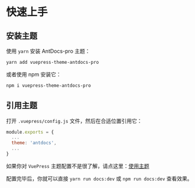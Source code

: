 # 快速上手
## 安装主题
使用 `yarn` 安装 AntDocs-pro 主题：
```sh
yarn add vuepress-theme-antdocs-pro
```
或者使用 npm 安装它：
```sh
npm i vuepress-theme-antdocs-pro
```

## 引用主题
打开 `.vuepress/config.js` 文件，然后在合适位置引用它：
```js
module.exports = {
  ...
  theme: 'antdocs',
  ...
}
```
如果你对 `VuePress` 主题配置不是很了解，请点这里：[使用主题](https://vuepress.vuejs.org/zh/theme/using-a-theme.html)

配置完毕后，你就可以直接 `yarn run docs:dev` 或 `npm run docs:dev` 查看效果。
